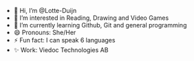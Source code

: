 - 👋 Hi, I’m @Lotte-Duijn
- 👀 I’m interested in Reading, Drawing and Video Games
- 🌱 I’m currently learning Github, Git and general programming
- 😄 Pronouns: She/Her
- ⚡ Fun fact: I can speak 6 languages
- ✨ Work: Viedoc Technologies AB

